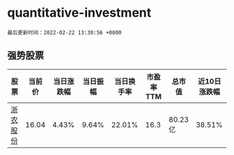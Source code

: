 # quantitative-investment

`最后更新时间：2022-02-22 13:30:56 +0800`

## 强势股票

|股票|当前价|当日涨跌幅|当日振幅|当日换手率|市盈率TTM|总市值|近10日涨跌幅|
|----|----|----|----|----|----|----|----|
|[浙农股份](https://xueqiu.com/S/SZ002758)|16.04|4.43%|9.64%|22.01%|16.3|80.23亿|38.51%|
